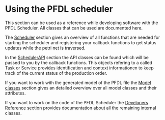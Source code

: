# Using the PFDL scheduler

This section can be used as a reference while developing software with the PFDL Scheduler.
All classes that can be used are documented here.

The [Scheduler](scheduler_class.md) section gives an overview of all functions that are needed for starting the scheduler and registering your callback functions to get status updates while the petri net is traversed.

In the [SchedulerAPI](api.md) section the API classes can be found which will be passed to you by the callback functions.
This objects refering to a called Task or Service provides identification and context informationen to keep track of the current status of the production order.

If you want to work with the generated model of the PFDL file the [Model classes](model_classes.md) section gives an detailed overview over all model classes and their attributes.

If you want to work on the code of the PFDL Scheduler the [Developers Reference](developer_reference.md) section provides documentation about all the remaining internal classes.